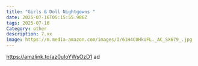 ```yaml
---
title: "Girls & Doll Nightgowns "
date: 2025-07-16T05:15:55.986Z
tags: 2025-07-16
Category: other
description: 7.xx
image: https://m.media-amazon.com/images/I/61H4CUHkUFL._AC_SX679_.jpg
---
```

https://amzlink.to/az0uIoYWsOzD1 ad
